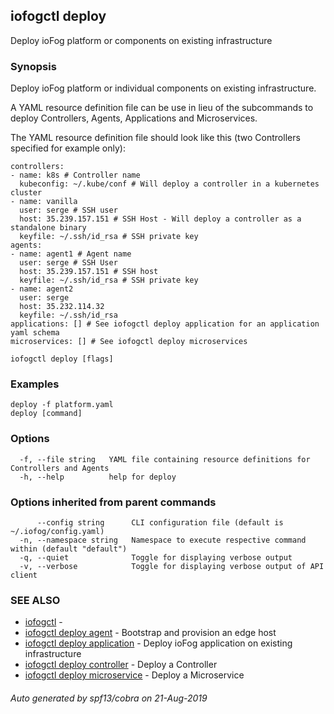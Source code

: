 ## iofogctl deploy

Deploy ioFog platform or components on existing infrastructure

### Synopsis

Deploy ioFog platform or individual components on existing infrastructure.

A YAML resource definition file can be use in lieu of the subcommands to deploy Controllers, Agents, Applications and Microservices.

The YAML resource definition file should look like this (two Controllers specified for example only):
```
controllers:
- name: k8s # Controller name
  kubeconfig: ~/.kube/conf # Will deploy a controller in a kubernetes cluster
- name: vanilla 
  user: serge # SSH user
  host: 35.239.157.151 # SSH Host - Will deploy a controller as a standalone binary
  keyfile: ~/.ssh/id_rsa # SSH private key
agents:
- name: agent1 # Agent name
  user: serge # SSH User
  host: 35.239.157.151 # SSH host
  keyfile: ~/.ssh/id_rsa # SSH private key
- name: agent2
  user: serge
  host: 35.232.114.32
  keyfile: ~/.ssh/id_rsa
applications: [] # See iofogctl deploy application for an application yaml schema
microservices: [] # See iofogctl deploy microservices

```


```
iofogctl deploy [flags]
```

### Examples

```
deploy -f platform.yaml
deploy [command]
```

### Options

```
  -f, --file string   YAML file containing resource definitions for Controllers and Agents
  -h, --help          help for deploy
```

### Options inherited from parent commands

```
      --config string      CLI configuration file (default is ~/.iofog/config.yaml)
  -n, --namespace string   Namespace to execute respective command within (default "default")
  -q, --quiet              Toggle for displaying verbose output
  -v, --verbose            Toggle for displaying verbose output of API client
```

### SEE ALSO

* [iofogctl](iofogctl.md)	 - 
* [iofogctl deploy agent](iofogctl_deploy_agent.md)	 - Bootstrap and provision an edge host
* [iofogctl deploy application](iofogctl_deploy_application.md)	 - Deploy ioFog application on existing infrastructure
* [iofogctl deploy controller](iofogctl_deploy_controller.md)	 - Deploy a Controller
* [iofogctl deploy microservice](iofogctl_deploy_microservice.md)	 - Deploy a Microservice

###### Auto generated by spf13/cobra on 21-Aug-2019
